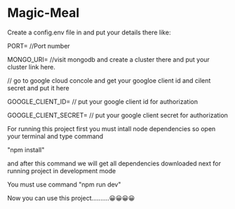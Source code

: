 # Magic-Meal

Create a config.env file in and put your details there like:

PORT= //Port number

MONGO_URI= //visit mongodb and create a cluster there and put your cluster link here.

// go to google cloud concole and get your googloe client id and cilent secret and put it here

GOOGLE_CLIENT_ID= // put your google client id for authorization

GOOGLE_CLIENT_SECRET= // put your google client secret for authorization



For running this project first you must intall node dependencies so open your terminal and type command

"npm install"

and after this command we will get all dependencies downloaded next for running project in development mode

You must use command "npm run dev"

Now you can use this project..........😀😀😀😀
